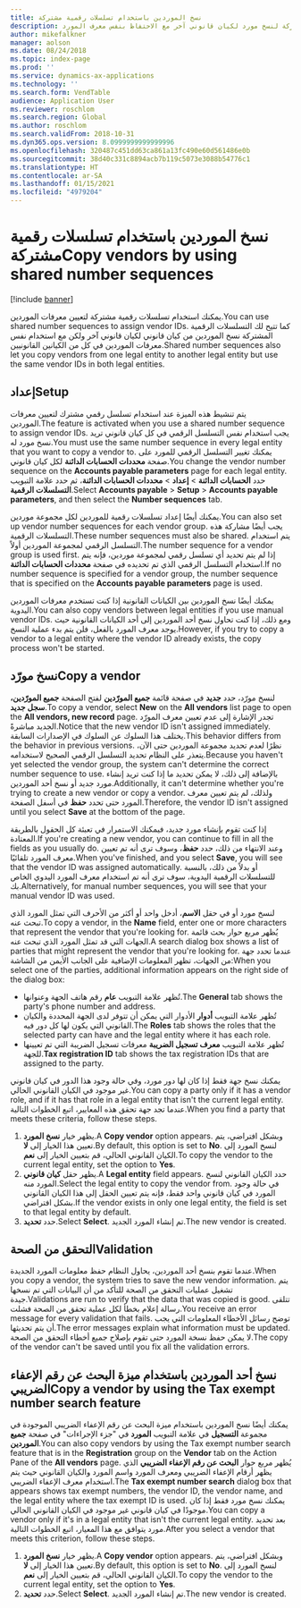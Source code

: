 ```yaml
---
title: نسخ الموردين باستخدام تسلسلات رقمية مشتركة
description: يشرح هذا المقال كيفية استخدام تسلسلات رقمية مشتركة لنسخ مورد لكيان قانوني آخر مع الاحتفاظ بنفس معرف المورد.
author: mikefalkner
manager: aolson
ms.date: 08/24/2018
ms.topic: index-page
ms.prod: ''
ms.service: dynamics-ax-applications
ms.technology: ''
ms.search.form: VendTable
audience: Application User
ms.reviewer: roschlom
ms.search.region: Global
ms.author: roschlom
ms.search.validFrom: 2018-10-31
ms.dyn365.ops.version: 8.0999999999999996
ms.openlocfilehash: 320487c451dd63ca861a13fc490e60d561486e0b
ms.sourcegitcommit: 38d40c331c8894acb7b119c5073e3088b54776c1
ms.translationtype: HT
ms.contentlocale: ar-SA
ms.lasthandoff: 01/15/2021
ms.locfileid: "4979204"
---
```

# <a name="copy-vendors-by-using-shared-number-sequences"></a><span data-ttu-id="e35e9-103">نسخ الموردين باستخدام تسلسلات رقمية مشتركة</span><span class="sxs-lookup"><span data-stu-id="e35e9-103">Copy vendors by using shared number sequences</span></span>

[!include [banner](../includes/banner.md)]

<span data-ttu-id="e35e9-104">يمكنك استخدام تسلسلات رقمية مشتركة لتعيين معرفات الموردين.</span><span class="sxs-lookup"><span data-stu-id="e35e9-104">You can use shared number sequences to assign vendor IDs.</span></span> <span data-ttu-id="e35e9-105">كما تتيح لك التسلسلات الرقمية المشتركة نسخ الموردين من كيان قانوني لكيان قانوني آخر ولكن مع استخدام نفس معرفات الموردين في كل من الكيانين القانونيين.</span><span class="sxs-lookup"><span data-stu-id="e35e9-105">Shared number sequences also let you copy vendors from one legal entity to another legal entity but use the same vendor IDs in both legal entities.</span></span>

## <a name="setup"></a><span data-ttu-id="e35e9-106">إعداد</span><span class="sxs-lookup"><span data-stu-id="e35e9-106">Setup</span></span>

<span data-ttu-id="e35e9-107">يتم تنشيط هذه الميزة عند استخدام تسلسل رقمي مشترك لتعيين معرفات الموردين.</span><span class="sxs-lookup"><span data-stu-id="e35e9-107">The feature is activated when you use a shared number sequence to assign vendor IDs.</span></span> <span data-ttu-id="e35e9-108">يجب استخدام نفس التسلسل الرقمي في كل كيان قانوني تريد نسخ مورد له.</span><span class="sxs-lookup"><span data-stu-id="e35e9-108">You must use the same number sequence in every legal entity that you want to copy a vendor to.</span></span> <span data-ttu-id="e35e9-109">يمكنك تغيير التسلسل الرقمي للمورد على صفحة **محددات الحسابات الدائنة** لكل كيان قانوني.</span><span class="sxs-lookup"><span data-stu-id="e35e9-109">You change the vendor number sequence on the **Accounts payable parameters** page for each legal entity.</span></span> <span data-ttu-id="e35e9-110">حدد **الحسابات الدائنة** \> **إعداد** \> **محددات الحسابات الدائنة**، ثم حدد علامة التبويب **التسلسلات الرقمية**.</span><span class="sxs-lookup"><span data-stu-id="e35e9-110">Select **Accounts payable** \> **Setup** \> **Accounts payable parameters**, and then select the **Number sequences** tab.</span></span>

<span data-ttu-id="e35e9-111">يمكنك أيضًا إعداد تسلسلات رقمية للموردين لكل مجموعة موردين.</span><span class="sxs-lookup"><span data-stu-id="e35e9-111">You can also set up vendor number sequences for each vendor group.</span></span> <span data-ttu-id="e35e9-112">يجب أيضًا مشاركة هذه التسلسلات الرقمية.</span><span class="sxs-lookup"><span data-stu-id="e35e9-112">These number sequences must also be shared.</span></span> <span data-ttu-id="e35e9-113">يتم استخدام التسلسل الرقمي لمجموعة الموردين أولاً.</span><span class="sxs-lookup"><span data-stu-id="e35e9-113">The number sequence for a vendor group is used first.</span></span> <span data-ttu-id="e35e9-114">إذا لم يتم تحديد أي تسلسل رقمي لمجموعة موردين، فإنه يتم استخدام التسلسل الرقمي الذي تم تحديده في صفحة **محددات الحسابات الدائنة**.</span><span class="sxs-lookup"><span data-stu-id="e35e9-114">If no number sequence is specified for a vendor group, the number sequence that is specified on the **Accounts payable parameters** page is used.</span></span>

<span data-ttu-id="e35e9-115">يمكنك أيضًا نسخ الموردين بين الكيانات القانونية إذا كنت تستخدم معرفات الموردين اليدوية.</span><span class="sxs-lookup"><span data-stu-id="e35e9-115">You can also copy vendors between legal entities if you use manual vendor IDs.</span></span> <span data-ttu-id="e35e9-116">ومع ذلك، إذا كنت تحاول نسخ أحد الموردين إلى أحد الكيانات القانونية حيث يوجد معرف المورد بالفعل، فلن يتم بدء عملية النسخ.</span><span class="sxs-lookup"><span data-stu-id="e35e9-116">However, if you try to copy a vendor to a legal entity where the vendor ID already exists, the copy process won't be started.</span></span>

## <a name="copy-a-vendor"></a><span data-ttu-id="e35e9-117">نسخ مورّد</span><span class="sxs-lookup"><span data-stu-id="e35e9-117">Copy a vendor</span></span>

<span data-ttu-id="e35e9-118">لنسخ مورّد، حدد **جديد** في صفحة قائمة **جميع المورّدين** لفتح الصفحة **جميع المورّدين، سجل جديد**.</span><span class="sxs-lookup"><span data-stu-id="e35e9-118">To copy a vendor, select **New** on the **All vendors** list page to open the **All vendors, new record** page.</span></span> <span data-ttu-id="e35e9-119">تجدر الإشارة إلى عدم تعيين معرف المورّد الجديد مباشرةً.</span><span class="sxs-lookup"><span data-stu-id="e35e9-119">Notice that the new vendor ID isn't assigned immediately.</span></span> <span data-ttu-id="e35e9-120">يختلف هذا السلوك عن السلوك في الإصدارات السابقة.</span><span class="sxs-lookup"><span data-stu-id="e35e9-120">This behavior differs from the behavior in previous versions.</span></span> <span data-ttu-id="e35e9-121">نظرًا لعدم تحديد مجموعة الموردين حتى الآن، يتعذر على النظام تحديد التسلسل الرقمي الصحيح لاستخدامه.</span><span class="sxs-lookup"><span data-stu-id="e35e9-121">Because you haven't yet selected the vendor group, the system can't determine the correct number sequence to use.</span></span> <span data-ttu-id="e35e9-122">بالإضافة إلى ذلك، لا يمكن تحديد ما إذا كنت تريد إنشاء مورد جديد أو نسخ أحد الموردين.</span><span class="sxs-lookup"><span data-stu-id="e35e9-122">Additionally, it can't determine whether you're trying to create a new vendor or copy a vendor.</span></span> <span data-ttu-id="e35e9-123">ولذلك، لم يتم تعيين معرف المورد حتى تحدد **حفظ** في أسفل الصفحة.</span><span class="sxs-lookup"><span data-stu-id="e35e9-123">Therefore, the vendor ID isn't assigned until you select **Save** at the bottom of the page.</span></span>

<span data-ttu-id="e35e9-124">إذا كنت تقوم بإنشاء مورد جديد، فيمكنك الاستمرار في تعبئة كل الحقول بالطريقة المعتادة.</span><span class="sxs-lookup"><span data-stu-id="e35e9-124">If you're creating a new vendor, you can continue to fill in all the fields as you usually do.</span></span> <span data-ttu-id="e35e9-125">وعند الانتهاء من ذلك، حدد **حفظ**، وسوف ترى أنه تم تعيين معرف المورد تلقائيًا.</span><span class="sxs-lookup"><span data-stu-id="e35e9-125">When you've finished, and you select **Save**, you will see that the vendor ID was assigned automatically.</span></span> <span data-ttu-id="e35e9-126">أو بدلاً من ذلك، بالنسبة للتسلسلات الرقمية اليدوية، سوف ترى أنه تم استخدام معرف المورد اليدوي الخاص بك.</span><span class="sxs-lookup"><span data-stu-id="e35e9-126">Alternatively, for manual number sequences, you will see that your manual vendor ID was used.</span></span>

<span data-ttu-id="e35e9-127">لنسخ مورد أو في حقل **الاسم**، أدخل واحد أو أكثر من الأحرف التي تمثل المورد الذي تبحث عنه.</span><span class="sxs-lookup"><span data-stu-id="e35e9-127">To copy a vendor, in the **Name** field, enter one or more characters that represent the vendor that you're looking for.</span></span> <span data-ttu-id="e35e9-128">يُظهر مربع حوار بحث قائمة الجهات التي قد تمثل المورد الذي تبحث عنه.</span><span class="sxs-lookup"><span data-stu-id="e35e9-128">A search dialog box shows a list of parties that might represent the vendor that you're looking for.</span></span> <span data-ttu-id="e35e9-129">عندما تحدد جهة من الجهات، تظهر المعلومات الإضافية على الجانب الأيمن من الشاشة:</span><span class="sxs-lookup"><span data-stu-id="e35e9-129">When you select one of the parties, additional information appears on the right side of the dialog box:</span></span>

- <span data-ttu-id="e35e9-130">تُظهر علامة التبويب **عام** رقم هاتف الجهة وعنوانها.</span><span class="sxs-lookup"><span data-stu-id="e35e9-130">The **General** tab shows the party's phone number and address.</span></span>
- <span data-ttu-id="e35e9-131">تُظهر علامة التبويب **أدوار** الأدوار التي يمكن أن تتوفر لدى الجهة المحددة والكيان القانوني التي يكون لها كل دور فيه.</span><span class="sxs-lookup"><span data-stu-id="e35e9-131">The **Roles** tab shows the roles that the selected party can have and the legal entity where it has each role.</span></span>
- <span data-ttu-id="e35e9-132">تُظهر علامة التبويب **معرف تسجيل الضريبة** معرفات تسجيل الضريبة التي تم تعيينها للجهة.</span><span class="sxs-lookup"><span data-stu-id="e35e9-132">**Tax registration ID** tab shows the tax registration IDs that are assigned to the party.</span></span>

<span data-ttu-id="e35e9-133">يمكنك نسخ جهة فقط إذا كان لها دور مورد، وفي حالة وجود هذا الدور في كيان قانوني غير موجود في الكيان القانوني الحالي.</span><span class="sxs-lookup"><span data-stu-id="e35e9-133">You can copy a party only if it has a vendor role, and if it has that role in a legal entity that isn't the current legal entity.</span></span> <span data-ttu-id="e35e9-134">عندما تجد جهة تحقق هذه المعايير، اتبع الخطوات التالية.</span><span class="sxs-lookup"><span data-stu-id="e35e9-134">When you find a party that meets these criteria, follow these steps.</span></span>

1. <span data-ttu-id="e35e9-135">يظهر خيار **نسخ المورد**.</span><span class="sxs-lookup"><span data-stu-id="e35e9-135">A **Copy vendor** option appears.</span></span> <span data-ttu-id="e35e9-136">وبشكل افتراضي، يتم تعيين هذا الخيار إلى **لا**.</span><span class="sxs-lookup"><span data-stu-id="e35e9-136">By default, this option is set to **No**.</span></span> <span data-ttu-id="e35e9-137">لنسخ المورد إلى الكيان القانوني الحالي، قم بتعيين الخيار إلى **نعم**.</span><span class="sxs-lookup"><span data-stu-id="e35e9-137">To copy the vendor to the current legal entity, set the option to **Yes**.</span></span> 
2. <span data-ttu-id="e35e9-138">يظهر حقل **كيان قانوني**.</span><span class="sxs-lookup"><span data-stu-id="e35e9-138">A **Legal entity** field appears.</span></span> <span data-ttu-id="e35e9-139">حدد الكيان القانوني لنسخ المورد منه.</span><span class="sxs-lookup"><span data-stu-id="e35e9-139">Select the legal entity to copy the vendor from.</span></span> <span data-ttu-id="e35e9-140">في حالة وجود المورد في كيان قانوني واحد فقط، فإنه يتم تعيين الحقل إلى هذا الكيان القانوني بشكل افتراضي.</span><span class="sxs-lookup"><span data-stu-id="e35e9-140">If the vendor exists in only one legal entity, the field is set to that legal entity by default.</span></span>
3. <span data-ttu-id="e35e9-141">حدد **تحديد**.</span><span class="sxs-lookup"><span data-stu-id="e35e9-141">Select **Select**.</span></span> <span data-ttu-id="e35e9-142">تم إنشاء المورد الجديد.</span><span class="sxs-lookup"><span data-stu-id="e35e9-142">The new vendor is created.</span></span>

## <a name="validation"></a><span data-ttu-id="e35e9-143">التحقق من الصحة</span><span class="sxs-lookup"><span data-stu-id="e35e9-143">Validation</span></span>

<span data-ttu-id="e35e9-144">عندما تقوم بنسخ أحد الموردين، يحاول النظام حفظ معلومات المورد الجديدة.</span><span class="sxs-lookup"><span data-stu-id="e35e9-144">When you copy a vendor, the system tries to save the new vendor information.</span></span> <span data-ttu-id="e35e9-145">يتم تشغيل عمليات التحقق من الصحة للتأكد من أن البيانات التي تم نسخها جيدة.</span><span class="sxs-lookup"><span data-stu-id="e35e9-145">Validations are run to verify that the data that was copied is good.</span></span> <span data-ttu-id="e35e9-146">تتلقى رسالة إعلام بخطأ لكل عملية تحقق من الصحة فشلت.</span><span class="sxs-lookup"><span data-stu-id="e35e9-146">You receive an error message for every validation that fails.</span></span> <span data-ttu-id="e35e9-147">توضح رسائل الأخطاء المعلومات التي يجب أن يتم تحديثها.</span><span class="sxs-lookup"><span data-stu-id="e35e9-147">The error messages explain what information must be updated.</span></span> <span data-ttu-id="e35e9-148">لا يمكن حفظ نسخة المورد حتى تقوم بإصلاح جميع أخطاء التحقق من الصحة.</span><span class="sxs-lookup"><span data-stu-id="e35e9-148">The copy of the vendor can't be saved until you fix all the validation errors.</span></span>

## <a name="copy-a-vendor-by-using-the-tax-exempt-number-search-feature"></a><span data-ttu-id="e35e9-149">نسخ أحد الموردين باستخدام ميزة البحث عن رقم الإعفاء الضريبي</span><span class="sxs-lookup"><span data-stu-id="e35e9-149">Copy a vendor by using the Tax exempt number search feature</span></span>

<span data-ttu-id="e35e9-150">يمكنك أيضًا نسخ الموردين باستخدام ميزة البحث عن رقم الإعفاء الضريبي الموجودة في مجموعة **التسجيل** في علامة التبويب **المورد** في "جزء الإجراءات" في صفحة **جميع الموردين**.</span><span class="sxs-lookup"><span data-stu-id="e35e9-150">You can also copy vendors by using the Tax exempt number search feature that is in the **Registration** group on the **Vendor** tab on the Action Pane of the **All vendors** page.</span></span> <span data-ttu-id="e35e9-151">يُظهر مربع حوار **البحث عن رقم الإعفاء الضريبي** الذي يظهر أرقام الإعفاء الضريبي ومعرف المورد واسم المورد والكيان القانوني حيث يتم استخدام معرف الإعفاء الضريبي.</span><span class="sxs-lookup"><span data-stu-id="e35e9-151">The **Tax exempt number search** dialog box that appears shows tax exempt numbers, the vendor ID, the vendor name, and the legal entity where the tax exempt ID is used.</span></span> <span data-ttu-id="e35e9-152">يمكنك نسخ مورد فقط إذا كان موجودًا في كيان قانوني غير موجود في الكيان القانوني الحالي.</span><span class="sxs-lookup"><span data-stu-id="e35e9-152">You can copy a vendor only if it's in a legal entity that isn't the current legal entity.</span></span> <span data-ttu-id="e35e9-153">بعد تحديد مورد يتوافق مع هذا المعيار، اتبع الخطوات التالية.</span><span class="sxs-lookup"><span data-stu-id="e35e9-153">After you select a vendor that meets this criterion, follow these steps.</span></span>

1. <span data-ttu-id="e35e9-154">يظهر خيار **نسخ المورد**.</span><span class="sxs-lookup"><span data-stu-id="e35e9-154">A **Copy vendor** option appears.</span></span> <span data-ttu-id="e35e9-155">وبشكل افتراضي، يتم تعيين هذا الخيار إلى **لا**.</span><span class="sxs-lookup"><span data-stu-id="e35e9-155">By default, this option is set to **No**.</span></span> <span data-ttu-id="e35e9-156">لنسخ المورد إلى الكيان القانوني الحالي، قم بتعيين الخيار إلى **نعم**.</span><span class="sxs-lookup"><span data-stu-id="e35e9-156">To copy the vendor to the current legal entity, set the option to **Yes**.</span></span>
2. <span data-ttu-id="e35e9-157">حدد **تحديد**.</span><span class="sxs-lookup"><span data-stu-id="e35e9-157">Select **Select**.</span></span> <span data-ttu-id="e35e9-158">تم إنشاء المورد الجديد.</span><span class="sxs-lookup"><span data-stu-id="e35e9-158">The new vendor is created.</span></span>

